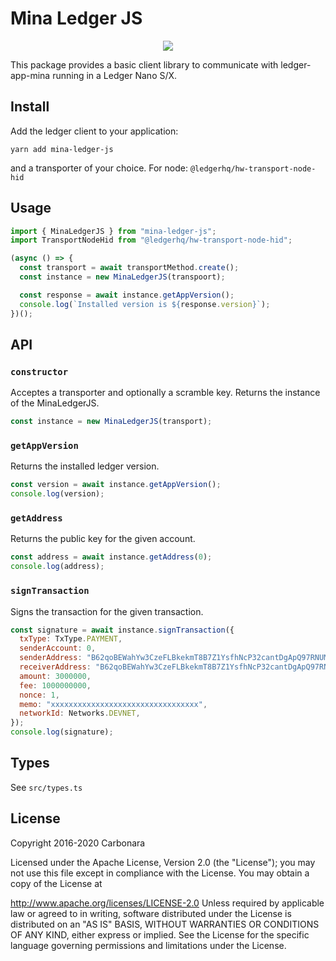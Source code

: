 # Mina Ledger JS
<p align="center"> 
  <img src="https://westake.club/assets/minaledgerjs.png">
</p>
This package provides a basic client library to communicate with ledger-app-mina running in a Ledger Nano S/X.

## Install

Add the ledger client to your application:

```
yarn add mina-ledger-js
```

and a transporter of your choice. For node: `@ledgerhq/hw-transport-node-hid`

## Usage

```javascript
import { MinaLedgerJS } from "mina-ledger-js";
import TransportNodeHid from "@ledgerhq/hw-transport-node-hid";

(async () => {
  const transport = await transportMethod.create();
  const instance = new MinaLedgerJS(transpoort);

  const response = await instance.getAppVersion();
  console.log(`Installed version is ${response.version}`);
})();
```

## API

### `constructor`

Acceptes a transporter and optionally a scramble key. Returns the instance of the MinaLedgerJS.

```javascript
const instance = new MinaLedgerJS(transport);
```

### `getAppVersion`

Returns the installed ledger version.

```javascript
const version = await instance.getAppVersion();
console.log(version);
```

### `getAddress`

Returns the public key for the given account.

```javascript
const address = await instance.getAddress(0);
console.log(address);
```

### `signTransaction`

Signs the transaction for the given transaction.

```javascript
const signature = await instance.signTransaction({
  txType: TxType.PAYMENT,
  senderAccount: 0,
  senderAddress: "B62qoBEWahYw3CzeFLBkekmT8B7Z1YsfhNcP32cantDgApQ97RNUMhT",
  receiverAddress: "B62qoBEWahYw3CzeFLBkekmT8B7Z1YsfhNcP32cantDgApQ97RNUMhT",
  amount: 3000000,
  fee: 1000000000,
  nonce: 1,
  memo: "xxxxxxxxxxxxxxxxxxxxxxxxxxxxxxxxx",
  networkId: Networks.DEVNET,
});
console.log(signature);
```

## Types

See `src/types.ts`

## License

Copyright 2016-2020 Carbonara

Licensed under the Apache License, Version 2.0 (the "License"); you may not use this file except in compliance with the License. You may obtain a copy of the License at

http://www.apache.org/licenses/LICENSE-2.0
Unless required by applicable law or agreed to in writing, software distributed under the License is distributed on an "AS IS" BASIS, WITHOUT WARRANTIES OR CONDITIONS OF ANY KIND, either express or implied. See the License for the specific language governing permissions and limitations under the License.
